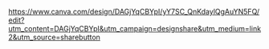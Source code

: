 https://www.canva.com/design/DAGjYqCBYpI/yY7SC_QnKdaylQgAuYN5FQ/edit?utm_content=DAGjYqCBYpI&utm_campaign=designshare&utm_medium=link2&utm_source=sharebutton
